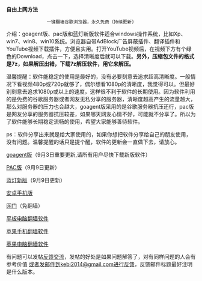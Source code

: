 **********************自由上网方法**********************
                  
                   一键翻墙谷歌浏览器，永久免费（持续更新)

介绍：goagent版、pac版和蓝灯新版软件适合windows操作系统，比如Xp、win7、win8、win10系统。浏览器自带AdBlock广告屏蔽插件、翻译插件和YouTube视频下载插件，方便且实用。打开YouTube视频后，在视频下方有个绿色的Download，点击一下，选择清晰度后就可以下载。**另外，压缩包文件的格式是7z，如果解压出错，下载7z解压软件，用它来解压。**

温馨提醒：软件能稳定的使用是最好的，没有必要刻意去追求超高清晰度。一般情况下看视频480p或720p就够了，偶尔想看1080p的清晰度，我觉得可以。但最好别刻意去追求1080p或以上的速度，这样很不利于软件的长期使用。因为软件利用的是免费的谷歌服务器或者网友无私分享的服务器，清晰度越高产生的流量越大，那么对服务器的压力也会越大，goagent版采用的是谷歌服务器抗压还行，pac版是网友分享的服务器抗压较差，如果哪天网友心情不好，可能就不分享了。所以为了软件能够长期稳定流畅的使用，希望大家能够善待软件。

ps：软件分享出来就是给大家使用的，如果你想把软件分享给自己的朋友使用，没有问题。温馨提醒的话只是提个醒，软件的更新会一直做下去，请放心。


[goagent版](https://github.com/Alvin9999/new-pac/wiki/goagent%E7%89%88)（9月3日重要更新,请所有用户尽快下载新版软件）

[PAC版](https://github.com/Alvin9999/new-pac/wiki/PAC%E7%89%88)（9月9日更新）

[蓝灯新版](https://github.com/Alvin9999/new-pac/wiki/%E8%93%9D%E7%81%AF%E6%96%B0%E7%89%88)（9月9日更新）

[安卓手机版](https://github.com/Alvin9999/new-pac/wiki/%E5%AE%89%E5%8D%93%E6%89%8B%E6%9C%BA%E7%89%88)

[网门](https://github.com/Alvin9999/new-pac/wiki/%E7%BD%91%E9%97%A8%EF%BC%88%E5%85%8D%E7%BF%BB%E5%A2%99%EF%BC%89)（免翻墙）


[平板电脑翻墙软件](https://github.com/Alvin9999/new-pac/wiki/%E5%B9%B3%E6%9D%BF%E7%94%B5%E8%84%91%E7%BF%BB%E5%A2%99%E8%BD%AF%E4%BB%B6)

[苹果手机翻墙软件](https://github.com/Alvin9999/new-pac/wiki/%E8%8B%B9%E6%9E%9C%E6%89%8B%E6%9C%BA%E7%BF%BB%E5%A2%99%E8%BD%AF%E4%BB%B6)

[苹果电脑翻墙软件](https://github.com/Alvin9999/new-pac/wiki/%E8%8B%B9%E6%9E%9C%E7%94%B5%E8%84%91macOS%E7%BF%BB%E5%A2%99%E8%BD%AF%E4%BB%B6)


   

有问题可以发帖[反馈交流](https://github.com/Alvin9999/new-pac/issues)，发帖的好处是如果问题解答了，对有同样问题的人会有参考价值
或者发邮件到kebi2014@gmail.com进行反馈，反馈邮件标题最好注明是什么版本。